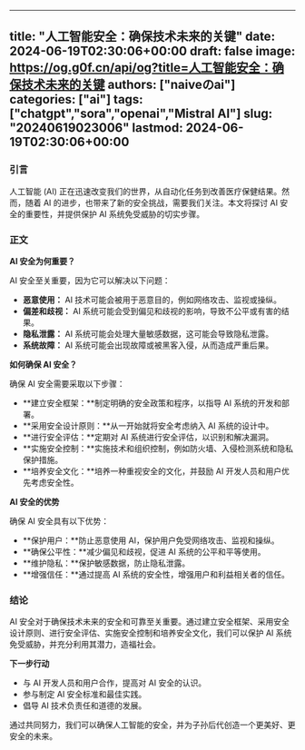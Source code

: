 
---
title: "人工智能安全：确保技术未来的关键"
date: 2024-06-19T02:30:06+00:00
draft: false
image: https://og.g0f.cn/api/og?title=人工智能安全：确保技术未来的关键
authors: ["naiveのai"]
categories: ["ai"]
tags: ["chatgpt","sora","openai","Mistral AI"]
slug: "20240619023006"
lastmod: 2024-06-19T02:30:06+00:00
---
### 引言

人工智能 (AI) 正在迅速改变我们的世界，从自动化任务到改善医疗保健结果。然而，随着 AI 的进步，也带来了新的安全挑战，需要我们关注。本文将探讨 AI 安全的重要性，并提供保护 AI 系统免受威胁的切实步骤。

### 正文

**AI 安全为何重要？**

AI 安全至关重要，因为它可以解决以下问题：

* **恶意使用：** AI 技术可能会被用于恶意目的，例如网络攻击、监视或操纵。
* **偏差和歧视：** AI 系统可能会受到偏见和歧视的影响，导致不公平或有害的结果。
* **隐私泄露：** AI 系统可能会处理大量敏感数据，这可能会导致隐私泄露。
* **系统故障：** AI 系统可能会出现故障或被黑客入侵，从而造成严重后果。

**如何确保 AI 安全？**

确保 AI 安全需要采取以下步骤：

* **建立安全框架：**制定明确的安全政策和程序，以指导 AI 系统的开发和部署。
* **采用安全设计原则：**从一开始就将安全考虑纳入 AI 系统的设计中。
* **进行安全评估：**定期对 AI 系统进行安全评估，以识别和解决漏洞。
* **实施安全控制：**实施技术和组织控制，例如防火墙、入侵检测系统和隐私保护措施。
* **培养安全文化：**培养一种重视安全的文化，并鼓励 AI 开发人员和用户优先考虑安全性。

**AI 安全的优势**

确保 AI 安全具有以下优势：

* **保护用户：**防止恶意使用 AI，保护用户免受网络攻击、监视和操纵。
* **确保公平性：**减少偏见和歧视，促进 AI 系统的公平和平等使用。
* **维护隐私：**保护敏感数据，防止隐私泄露。
* **增强信任：**通过提高 AI 系统的安全性，增强用户和利益相关者的信任。

### 结论

AI 安全对于确保技术未来的安全和可靠至关重要。通过建立安全框架、采用安全设计原则、进行安全评估、实施安全控制和培养安全文化，我们可以保护 AI 系统免受威胁，并充分利用其潜力，造福社会。

**下一步行动**

* 与 AI 开发人员和用户合作，提高对 AI 安全的认识。
* 参与制定 AI 安全标准和最佳实践。
* 倡导 AI 技术负责任和道德的发展。

通过共同努力，我们可以确保人工智能的安全，并为子孙后代创造一个更美好、更安全的未来。